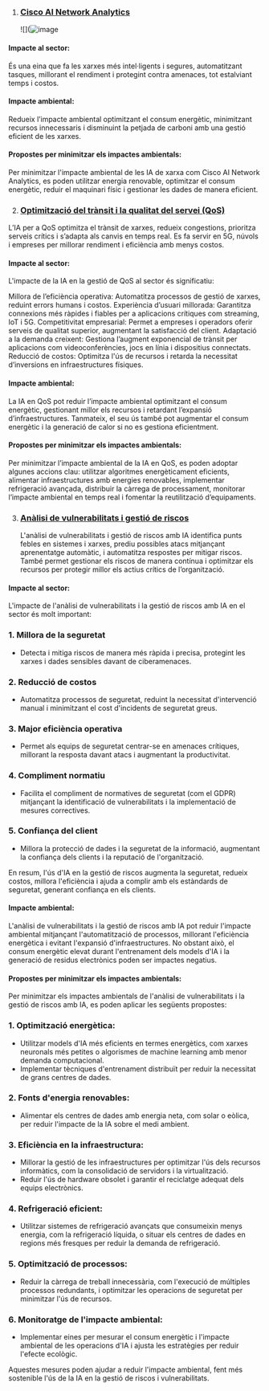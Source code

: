 
1. ### [Cisco AI Network Analytics](https://www.cisco.com/c/en/us/td/docs/cloud-systems-management/network-automation-and-management/dna-center-assurance/2-3-5/b_cisco_dna_assurance_2_3_5_ug/b_cisco_dna_assurance_2_3_3_ug_chapter_010.html)

   ![](![image](https://github.com/user-attachments/assets/88ab62f5-b786-496a-9ef9-7eeff5411948)

    
#### Impacte al sector:
És una eina que fa les xarxes més intel·ligents i segures, automatitzant tasques, millorant el rendiment i protegint contra amenaces, tot estalviant temps i costos.

#### Impacte ambiental:
Redueix l’impacte ambiental optimitzant el consum energètic, minimitzant recursos innecessaris i disminuint la petjada de carboni amb una gestió eficient de les xarxes.

#### Propostes per minimitzar els impactes ambientals:
Per minimitzar l'impacte ambiental de les IA de xarxa com Cisco AI Network Analytics, es poden utilitzar energia renovable, optimitzar el consum energètic, reduir el maquinari físic i gestionar les dades de manera eficient.

2. ### [Optimització del trànsit i la qualitat del servei (QoS)](https://www.tokioschool.com/noticias/qos/)
   
  L’IA per a QoS optimitza el trànsit de xarxes, redueix congestions, prioritza serveis crítics i s’adapta als canvis en temps real. Es fa servir en 5G, núvols i empreses per millorar rendiment i eficiència amb menys costos.
    
#### Impacte al sector:
L'impacte de la IA en la gestió de QoS al sector és significatiu:

Millora de l’eficiència operativa: Automatitza processos de gestió de xarxes, reduint errors humans i costos.
Experiència d’usuari millorada: Garantitza connexions més ràpides i fiables per a aplicacions crítiques com streaming, IoT i 5G.
Competitivitat empresarial: Permet a empreses i operadors oferir serveis de qualitat superior, augmentant la satisfacció del client.
Adaptació a la demanda creixent: Gestiona l’augment exponencial de trànsit per aplicacions com videoconferències, jocs en línia i dispositius connectats.
Reducció de costos: Optimitza l'ús de recursos i retarda la necessitat d’inversions en infraestructures físiques.

#### Impacte ambiental:

La IA en QoS pot reduir l’impacte ambiental optimitzant el consum energètic, gestionant millor els recursos i retardant l’expansió d’infraestructures. Tanmateix, el seu ús també pot augmentar el consum energètic i la generació de calor si no es gestiona eficientment.

#### Propostes per minimitzar els impactes ambientals:
Per minimitzar l’impacte ambiental de la IA en QoS, es poden adoptar algunes accions clau: utilitzar algoritmes energèticament eficients, alimentar infraestructures amb energies renovables, implementar refrigeració avançada, distribuir la càrrega de processament, monitorar l’impacte ambiental en temps real i fomentar la reutilització d’equipaments.

3. ### [Anàlisi de vulnerabilitats i gestió de riscos](https://www.unite.ai/ca/conducting-vulnerability-assessments-with-ai/)
   L'anàlisi de vulnerabilitats i gestió de riscos amb IA identifica punts febles en sistemes i xarxes, prediu possibles atacs mitjançant aprenentatge automàtic, i automatitza respostes per mitigar riscos. També permet gestionar els riscos de manera contínua i optimitzar els recursos per protegir millor els actius crítics de l’organització.

#### Impacte al sector:
L'impacte de l'anàlisi de vulnerabilitats i la gestió de riscos amb IA en el sector és molt important:

### **1. Millora de la seguretat**
- Detecta i mitiga riscos de manera més ràpida i precisa, protegint les xarxes i dades sensibles davant de ciberamenaces.
  
### **2. Reducció de costos**
- Automatitza processos de seguretat, reduint la necessitat d'intervenció manual i minimitzant el cost d'incidents de seguretat greus.
  
### **3. Major eficiència operativa**
- Permet als equips de seguretat centrar-se en amenaces crítiques, millorant la resposta davant atacs i augmentant la productivitat.
  
### **4. Compliment normatiu**
- Facilita el compliment de normatives de seguretat (com el GDPR) mitjançant la identificació de vulnerabilitats i la implementació de mesures correctives.
  
### **5. Confiança del client**
- Millora la protecció de dades i la seguretat de la informació, augmentant la confiança dels clients i la reputació de l'organització.

En resum, l'ús d'IA en la gestió de riscos augmenta la seguretat, redueix costos, millora l'eficiència i ajuda a complir amb els estàndards de seguretat, generant confiança en els clients.
#### Impacte ambiental:
L'anàlisi de vulnerabilitats i la gestió de riscos amb IA pot reduir l'impacte ambiental mitjançant l'automatització de processos, millorant l'eficiència energètica i evitant l'expansió d'infraestructures. No obstant això, el consum energètic elevat durant l'entrenament dels models d'IA i la generació de residus electrònics poden ser impactes negatius.

#### Propostes per minimitzar els impactes ambientals:
Per minimitzar els impactes ambientals de l'anàlisi de vulnerabilitats i la gestió de riscos amb IA, es poden aplicar les següents propostes:

### **1. Optimització energètica:**
   - Utilitzar models d'IA més eficients en termes energètics, com xarxes neuronals més petites o algorismes de machine learning amb menor demanda computacional.
   - Implementar tècniques d'entrenament distribuït per reduir la necessitat de grans centres de dades.

### **2. Fonts d'energia renovables:**
   - Alimentar els centres de dades amb energia neta, com solar o eòlica, per reduir l'impacte de la IA sobre el medi ambient.

### **3. Eficiència en la infraestructura:**
   - Millorar la gestió de les infraestructures per optimitzar l'ús dels recursos informàtics, com la consolidació de servidors i la virtualització.
   - Reduir l'ús de hardware obsolet i garantir el reciclatge adequat dels equips electrònics.

### **4. Refrigeració eficient:**
   - Utilitzar sistemes de refrigeració avançats que consumeixin menys energia, com la refrigeració líquida, o situar els centres de dades en regions més fresques per reduir la demanda de refrigeració.

### **5. Optimització de processos:**
   - Reduir la càrrega de treball innecessària, com l'execució de múltiples processos redundants, i optimitzar les operacions de seguretat per minimitzar l'ús de recursos.

### **6. Monitoratge de l'impacte ambiental:**
   - Implementar eines per mesurar el consum energètic i l'impacte ambiental de les operacions d'IA i ajusta les estratègies per reduir l'efecte ecològic.

Aquestes mesures poden ajudar a reduir l'impacte ambiental, fent més sostenible l'ús de la IA en la gestió de riscos i vulnerabilitats.
